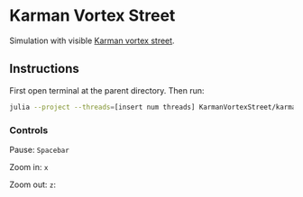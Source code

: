# Karman Vortex Street

Simulation with visible [Karman vortex street](https://en.wikipedia.org/wiki/K%C3%A1rm%C3%A1n_vortex_street).

## Instructions

First open terminal at the parent directory. Then run:
```bash
julia --project --threads=[insert num threads] KarmanVortexStreet/karman_vortex_street.jl
```
### Controls

Pause: `Spacebar`

Zoom in: `x`

Zoom out: `z`: